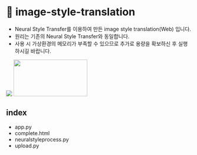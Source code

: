 # 📔 image-style-translation
- Neural Style Transfer를 이용하여 만든 image style translation(Web) 입니다.
- 원리는 기존의 Neural Style Transfer와 동일합니다.
- 사용 시 가상환경의 메모리가 부족할 수 있으므로 추가로 용량을 확보하신 후 실행하시길 바랍니다.

<img src = "https://user-images.githubusercontent.com/103405457/197936203-814f3666-edcf-4176-9feb-5fbda933b00d.png">
<img src = "https://user-images.githubusercontent.com/103405457/197936532-78d102b8-e16e-49a6-858a-5cd872dc43bb.png", width = 200, height = 100>

## index
- app.py
- complete.html
- neuralstyleprocess.py
- upload.py
